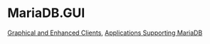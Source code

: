 # MariaDB.GUI
[Graphical and Enhanced Clients](https://mariadb.com/kb/en/graphical-and-enhanced-clients/), [Applications Supporting MariaDB](https://mariadb.com/kb/en/applications-supporting-mariadb/)
